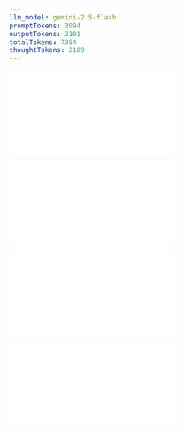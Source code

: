 ```yaml
---
llm_model: gemini-2.5-flash
promptTokens: 3094
outputTokens: 2101
totalTokens: 7384
thoughtTokens: 2189
---
```


![@](steps/_.1631ab0a.md)

![@](steps/file.484d4c2f.md)

![@](steps/response.0e8746b5.md)

![@](steps/response.02938fd1.md)